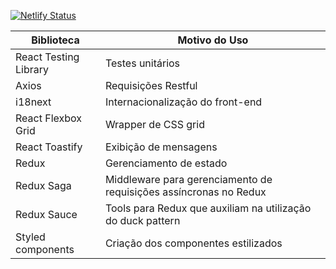 [![Netlify Status](https://api.netlify.com/api/v1/badges/a8ac2f97-cb87-4c4d-b327-823c9e40fff0/deploy-status)](https://app.netlify.com/sites/linx-challenge/deploys)

|Biblioteca|Motivo do Uso|
|-|-|
| React Testing Library | Testes unitários |
| Axios | Requisições Restful |
| i18next | Internacionalização do front-end |
| React Flexbox Grid | Wrapper de CSS grid |
| React Toastify | Exibição de mensagens |
| Redux | Gerenciamento de estado |
| Redux Saga | Middleware para gerenciamento de requisições assíncronas no Redux |
| Redux Sauce | Tools para Redux que auxiliam na utilização do duck pattern |
| Styled components | Criação dos componentes estilizados |
